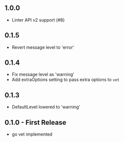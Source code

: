 ## 1.0.0
*   Linter API v2 support (#8)

## 0.1.5
*   Revert message level to 'error'

## 0.1.4
*   Fix message level as 'warning'
*   Add extraOptions setting to pass extra options to `vet`

## 0.1.3
*   DefaultLevel lowered to 'warning'

## 0.1.0 - First Release
*   go vet implemented
